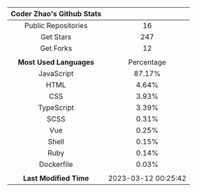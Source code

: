| **Coder Zhao's Github Stats** | |
|:-:|:-:|
| Public Repositories | 16 |
| Get Stars | 247 |
| Get Forks | 12 |
| | |
| **Most Used Languages** | Percentage |
| JavaScript | 87.17% |
| HTML | 4.64% |
| CSS | 3.93% |
| TypeScript | 3.39% |
| SCSS | 0.31% |
| Vue | 0.25% |
| Shell | 0.15% |
| Ruby | 0.14% |
| Dockerfile | 0.03% |
| | |
| **Last Modified Time** | 2023-03-12 00:25:42 |